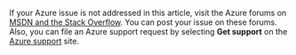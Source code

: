 If your Azure issue is not addressed in this article, visit the Azure forums on [MSDN and the Stack Overflow](/support/forums/). You can post your issue on these forums. Also, you can file an Azure support request by selecting **Get support** on the [Azure support](/support/contact/) site.
